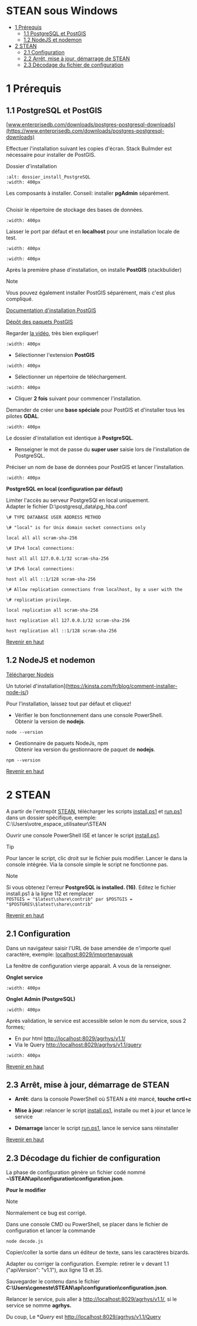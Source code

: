 # STEAN sous Windows
- [1 Prérequis](#prerequis)  
  - [1.1 PostgreSQL et PostGIS](#postgresl)  
  - [1.2 NodeJS et nodemon](#nodejs)  
- [2 STEAN](#stean)  
  - [2.1 Configuration](#configuration)  
  - [2.2 Arrêt, mise à jour, démarrage de STEAN](#start)  
  - [2.3 Décodage du fichier de configuration](#decode)  

<a id="top"></a>
<a id="prerequis"></a>
# 1 Prérequis

<a id="postgresl"></a>
## 1.1 PostgreSQL et PostGIS

[www.enterprisedb.com/downloads/postgres-postgresql-downloads](https://www.enterprisedb.com/downloads/postgres-postgresql-downloads)

Effectuer l'installation suivant les copies d'écran. Stack Builmder est nécessaire pour installer de PostGIS.

Dossier d'installation

```{image} dossier_install_PostgreSQL.png
:alt: dossier_install_PostgreSQL
:width: 400px
```

Les composants à installer. Conseil: installer **pgAdmin** séparément.

```{image} composants_PostgreSQL.png
```

Choisir le répertoire de stockage des bases de données.

```{image} dossier_data.png
:width: 400px
```

Laisser le port par défaut et en **localhost** pour une installation
locale de test.


```{image} port_postgresql.png
:width: 400px
```
```{image} postgreSQl_local.png
:width: 400px
```

Après la première phase d'installation, on installe **PostGIS** (stackbulider)  

> [!NOTE]
> Vous pouvez également installer PostGIS séparément, mais c'est plus compliqué.

[Documentation d'installation PostGIS](https://postgis.net/documentation/getting_started/install_windows)

[Dépôt des paquets PostGIS](https://download.osgeo.org/postgis/windows/pg16/?C=M&O=D>)

Regarder [la vidéo](https://video.osgeo.org/w/57e27085-6352-43e6-b64a-c29c1dcda8ee), très bien expliquer!

```{image} stackbuiler1.png
:width: 400px
```

* Sélectionner l'extension **PostGIS**

```{image} stackbuiler2.png
:width: 400px
```

* Sélectionner un répertoire de téléchargement.

```{image} stackbuiler3.png
:width: 400px
```

* Cliquer **2 fois** suivant pour commencer l'installation.

Demander de créer une **base spéciale** pour PostGIS et d'installer tous les pilotes **GDAL**.

```{image} postgis1.png
:width: 400px
```

Le dossier d'installation est identique à **PostgreSQL**.

* Renseigner le mot de passe du **super user** saisie lors de l'installation de PostgreSQL.

Préciser un nom de base de données pour PostGIS et lancer l'installation.

```{image} postgis2.png
:width: 400px
```
 
**PostgreSQL en local (configuration par défaut)**

Limiter l'accès au serveur PostgreSQl en local uniquement.  
Adapter le fichier D:\postgresql_data\pg_hba.conf
```
\# TYPE DATABASE USER ADDRESS METHOD

\# "local" is for Unix domain socket connections only

local all all scram-sha-256

\# IPv4 local connections:

host all all 127.0.0.1/32 scram-sha-256

\# IPv6 local connections:

host all all ::1/128 scram-sha-256

\# Allow replication connections from localhost, by a user with the

\# replication privilege.

local replication all scram-sha-256

host replication all 127.0.0.1/32 scram-sha-256

host replication all ::1/128 scram-sha-256
```
[Revenir en haut](#top)  
<a id="nodejs"></a>
## 1.2 NodeJS et nodemon

[Télécharger Nodejs](https://nodejs.org/en/download)

Un tutoriel d'installation](https://kinsta.com/fr/blog/comment-installer-node-js/)

Pour l'installation, laissez tout par défaut et cliquez!

* Vérifier le bon fonctionnement dans une console PowerShell.  
Obtenir la version de **nodejs**.
```
node --version
```
* Gestionnaire de paquets NodeJs, npm  
Obtenir lea version du gestionnaore de paquet de  **nodejs**.

```
npm --version
```
[Revenir en haut](#top) 
<a id="stean"></a>
# 2 STEAN

A partir de l'entrepôt [STEAN](<https://github.com/Mario-35/STEAN>), télécharger les scripts
[install.ps1](https://github.com/Mario-35/STEAN/blob/main/scripts/install.ps1) et [run.ps1](https://github.com/Mario-35/STEAN/blob/main/scripts/run.ps1)
dans un dossier spécifique, exemple: C:\Users\votre_espace_utilisateur\STEAN

Ouvrir une console PowerShell ISE et lancer le script
[install.ps1](https://github.com/Mario-35/STEAN/blob/main/scripts/install.ps1).  

>[!TIP]
>Pour lancer le script, clic droit sur le fichier puis modifier. Lancer le dans la console intégrée. Via la console simple le script ne fonctionne pas.

>[!NOTE]
>Si vous obtenez l'erreur **PostgreSQL is installed. (16)**.
>Editez le fichier install.ps1 à la ligne 112 et remplacer  
```POSTGIS = "$latest\share\contrib" par $POSTGIS = "$POSTGRES\$latest\share\contrib"```

[Revenir en haut](#top)  
<a id="configuration"></a>
## 2.1 Configuration 

Dans un navigateur saisir l'URL de base amendée de n'importe quel caractère, exemple:
[localhost:8029/importenayouak](http:/localhost:8029/importenayoik)

La fenêtre de configuration vierge apparait. A vous de la renseigner.

**Onglet service**

```{image} create_service_STEAN1.png
:width: 400px
```

**Onglet Admin (PostgreSQL)**

```{image} create_service_STEAN2.png
:width: 400px
```

Après validation, le service est accessible selon le nom du service, sous 2 formes;  
* En pur html <http://localhost:8029/agrhys/v1.1/>
* Via le Query <http://localhost:8029/agrhys/v1.1/query>

```{image} query.png
:width: 400px
```

[Revenir en haut](#top)  
<a id="start"></a>
## 2.3 Arrêt, mise à jour, démarrage de STEAN

* **Arrêt**: dans la console PowerShell où STEAN a été mancé, **touche crtl+c**

* **Mise à jour**: relancer le script
[install.ps1](https://github.com/Mario-35/STEAN/blob/main/scripts/install.ps1), installe ou met à jour et lance le service

* **Démarrage** lancer le script
[run.ps1](https://github.com/Mario-35/STEAN/blob/main/scripts/run.ps1), lance le service sans réinstaller

[Revenir en haut](#top)  
<a id="decode"></a>
## 2.3 Décodage du fichier de configuration

La phase de configuration génère un fichier codé nommé
**\~\STEAN\api\configuration\configuration.json**.

**Pour le modifier**
>[!NOTE]
>Normalement ce bug est corrigé.

Dans une console CMD ou PowerShell, se placer dans le fichier de
configuration et lancer la commande
```
node decode.js
```

Copier/coller la sortie dans un éditeur de texte, sans les caractères bizards.

Adapter ou corriger la configuration. Exemple: retirer le v devant 1.1 ("apiVersion": "v1.1"), aux ligne 13 et 35.

Sauvegarder le contenu dans le fichier **C:\Users\cgeneste\STEAN\api\configuration\configuration.json**.

Relancer le service, puis aller à <http://localhost:8029/agrhys/v1.1/>, si le service se nomme **agrhys.**

Du coup, Le **Query* est <http://localhost:8029/agrhys/v1.1/Query>
